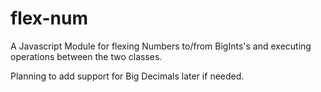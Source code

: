# flex-num
A Javascript Module for flexing Numbers to/from BigInts's and executing operations between the two classes. 

Planning to add support for Big Decimals later if needed.
